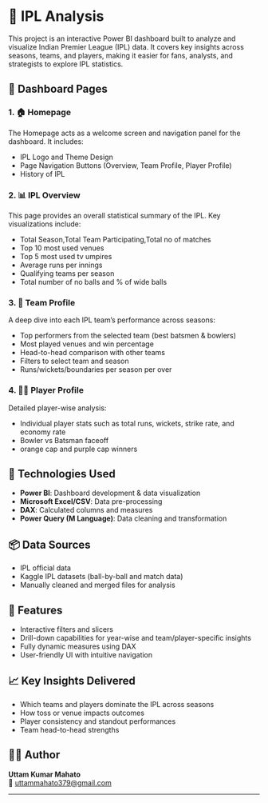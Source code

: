 # 🏏 IPL Analysis

This project is an interactive Power BI dashboard built to analyze and visualize Indian Premier League (IPL) data. It covers key insights across seasons, teams, and players, making it easier for fans, analysts, and strategists to explore IPL statistics.

## 📁 Dashboard Pages

### 1. 🏠 Homepage
The Homepage acts as a welcome screen and navigation panel for the dashboard. It includes:
- IPL Logo and Theme Design
- Page Navigation Buttons (Overview, Team Profile, Player Profile)
- History of IPL

### 2. 📊 IPL Overview
This page provides an overall statistical summary of the IPL. Key visualizations include:
- Total Season,Total Team Participating,Total no of matches
- Top 10 most used venues
- Top 5 most used tv umpires
- Average runs per innings
- Qualifying teams per season
- Total number of no balls and % of wide balls

### 3. 🧢 Team Profile
A deep dive into each IPL team’s performance across seasons:
- Top performers from the selected team (best batsmen & bowlers)
- Most played venues and win percentage
- Head-to-head comparison with other teams
- Filters to select team and season
- Runs/wickets/boundaries per season per over 

### 4. 🧍‍♂️ Player Profile
Detailed player-wise analysis:
- Individual player stats such as total runs, wickets, strike rate, and economy rate
- Bowler vs Batsman faceoff
- orange cap and purple cap winners

## 🧰 Technologies Used
- **Power BI**: Dashboard development & data visualization
- **Microsoft Excel/CSV**: Data pre-processing
- **DAX**: Calculated columns and measures
- **Power Query (M Language)**: Data cleaning and transformation

## 📦 Data Sources
- IPL official data
- Kaggle IPL datasets (ball-by-ball and match data)
- Manually cleaned and merged files for analysis

## 🚀 Features
- Interactive filters and slicers
- Drill-down capabilities for year-wise and team/player-specific insights
- Fully dynamic measures using DAX
- User-friendly UI with intuitive navigation

## 📈 Key Insights Delivered
- Which teams and players dominate the IPL across seasons
- How toss or venue impacts outcomes
- Player consistency and standout performances
- Team head-to-head strengths

## 🧑‍💻 Author
**Uttam Kumar Mahato**  
📧 uttammahato379@gmail.com  

---


